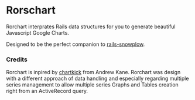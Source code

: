 Rorschart
=========

Rorchart interprates Rails data structures for you to generate beautiful Javascript Google Charts.

Designed to be the perfect companion to [rails-snowplow](#).

### Credits

Rorchart is inpired by [chartkick](https://github.com/ankane/chartkick) from Andrew Kane. Rorchart was design with a different approach of data handling  and especially regarding multiple series management to allow multiple series Graphs and Tables creation right from an ActiveRecord query.
